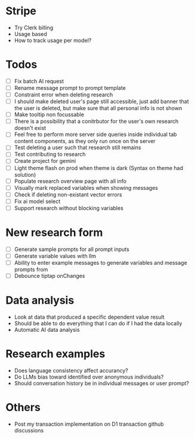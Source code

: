 # Stripe

- Try Clerk billing
- Usage based
- How to track usage per model?

# Todos

- [ ] Fix batch AI request
- [ ] Rename message prompt to prompt template
- [ ] Constraint error when deleting research
- [ ] I should make deleted user's page still accessible, just add banner that the user is deleted, but make sure that all personal info is not shown
- [ ] Make tooltip non focussable
- [ ] There is a possibility that a conitrbutor for the user's own research doesn't exist
- [ ] Feel free to perform more server side queries inside individual tab content components, as they only run once on the server
- [ ] Test deleting a user such that research still remains
- [ ] Test contributing to research
- [ ] Create project for gemini
- [ ] Light theme flash on prod when theme is dark (Syntax on theme had solution)
- [ ] Populate research overview page with all info
- [ ] Visually mark replaced variables when showing messages
- [ ] Check if deleting non-existant vector errors
- [ ] Fix ai model select
- [ ] Support research without blocking variables

# New research form

- [ ] Generate sample prompts for all prompt inputs
- [ ] Generate variable values with llm
- [ ] Ability to enter example messages to generate variables and message prompts from
- [ ] Debounce tiptap onChanges

# Data analysis

- Look at data that produced a specific dependent value result
- Should be able to do everything that I can do if I had the data locally
- Automatic AI data analysis

# Research examples

- Does language consistency affect accurancy?
- Do LLMs bias toward identified over anonymous individuals?
- Should conversation history be in individual messages or user prompt?

# Others

- Post my transaction implementation on D1 transaction github discussions

